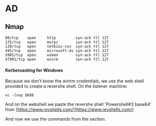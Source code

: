 # AD

## Nmap

```
80/tcp    open     http         syn-ack ttl 127
135/tcp   open     msrpc        syn-ack ttl 127
139/tcp   open     netbios-ssn  syn-ack ttl 127
445/tcp   open     microsoft-ds syn-ack ttl 127
5985/tcp  open     wsman        syn-ack ttl 127
47001/tcp open     winrm        syn-ack ttl 127

```

#### Kerberoasting for Windows

Because we don't know the winrm credentials, we use the web shell provided to create a revershe shell. On the listener machine:

```
nc -lvnp 8888
```

And on the webshell we paste the revershe shell 'Powershell#3 base64' from [https://www.revshells.com/](https://www.revshells.com/)

And now we use the commands from the section.

